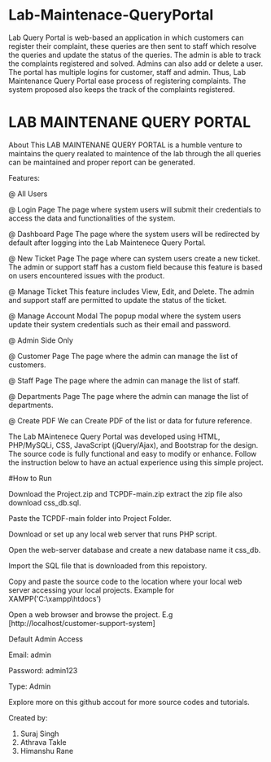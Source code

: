 # Lab-Maintenace-QueryPortal
Lab Query Portal is web-based an application in which customers can register their complaint, these queries are then sent to staff which resolve the queries and update the status of the queries. The admin is able to track the complaints registered and solved. Admins can also add or delete a user. The portal has multiple logins for customer, staff and admin. Thus, Lab Maintenance Query Portal ease process of registering complaints. The system proposed also keeps the track of the complaints registered.

# LAB MAINTENANE QUERY PORTAL

About
This LAB MAINTENANE QUERY PORTAL is a humble venture to maintains the query realated to maintence of the lab through the all queries can be maintained and proper report can be generated.

Features:

@ All Users

@ Login Page
The page where system users will submit their credentials to access the data and functionalities of the system.

@ Dashboard Page
The page where the system users will be redirected by default after logging into the Lab Maintenece Query Portal.

@ New Ticket Page
The page where can system users create a new ticket. The admin or support staff has a custom field because this feature is based on users encountered issues with the product.

@ Manage Ticket
This feature includes View, Edit, and Delete. The admin and support staff are permitted to update the status of the ticket.

@ Manage Account Modal
The popup modal where the system users update their system credentials such as their email and password.

@ Admin Side Only

@ Customer Page
The page where the admin can manage the list of customers.

@ Staff Page
The page where the admin can manage the list of staff.

@ Departments Page
The page where the admin can manage the list of departments.

@ Create PDF
We can Create PDF of the list or data for future reference.


The Lab MAintenece Query Portal was developed using HTML, PHP/MySQLi, CSS, JavaScript (jQuery/Ajax), and Bootstrap for the design. The source code is fully functional and easy to modify or enhance. Follow the instruction below to have an actual experience using this simple project.

#How to Run

Download the Project.zip and TCPDF-main.zip extract the zip file also download css_db.sql.

Paste the TCPDF-main folder into Project Folder.

Download or set up any local web server that runs PHP script.

Open the web-server database and create a new database name it css_db.

Import the SQL file that is downloaded from this repoistory.

Copy and paste the source code to the location where your local web server accessing your local projects. Example for XAMPP('C:\xampp\htdocs')

Open a web browser and browse the project. E.g [http://localhost/customer-support-system]

Default Admin Access

Email: admin

Password: admin123

Type: Admin


Explore more on this github accout for more source codes and tutorials.

Created by:
1. Suraj Singh
2. Athrava Takle
3. Himanshu Rane
